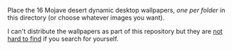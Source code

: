 Place the 16 Mojave desert dynamic desktop wallpapers, *one per folder* in this directory (or choose whatever images you want).

I can't distribute the wallpapers as part of this repository but they are [not hard to find](https://www.cultofmac.com/553577/grab-all-16-macos-mojave-dynamic-wallpapers-right-here/) if you search for yourself.